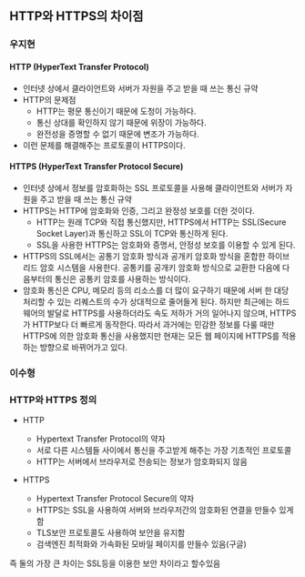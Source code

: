 ## HTTP와 HTTPS의 차이점

### 우지현

#### HTTP (HyperText Transfer Protocol)

- 인터넷 상에서 클라이언트와 서버가 자원을 주고 받을 때 쓰는 통신 규약
- HTTP의 문제점
  - HTTP는 평문 통신이기 때문에 도청이 가능하다.
  - 통신 상대를 확인하지 않기 때문에 위장이 가능하다.
  - 완전성을 증명할 수 없기 때문에 변조가 가능하다.
- 이런 문제를 해결해주는 프로토콜이 HTTPS이다.

#### HTTPS (HyperText Transfer Protocol Secure)

- 인터넷 상에서 정보를 암호화하는 SSL 프로토콜을 사용해 클라이언트와 서버가 자원을 주고 받을 때 쓰는 통신 규약
- HTTPS는 HTTP에 암호화와 인증, 그리고 완정성 보호를 더한 것이다.
  - HTTP는 원래 TCP와 직접 통신했지만, HTTPS에서 HTTP는 SSL(Secure Socket Layer)과 통신하고 SSL이 TCP와 통신하게 된다.
  - SSL을 사용한 HTTPS는 암호화와 증명서, 안정성 보호를 이용할 수 있게 된다.
- HTTPS의 SSL에서는 공통기 암호화 방식과 공개키 암호화 방식을 혼합한 하이브리드 암호 시스템을 사용한다. 공통키를 공개키 암호화 방식으로 교환한 다음에 다음부터의 통신은 공통키 암호를 사용하는 방식이다.
- 암호화 통신은 CPU, 메모리 등의 리소스를 더 많이 요구하기 때문에 서버 한 대당 처리할 수 있는 리퀘스트의 수가 상대적으로 줄어들게 된다. 하지만 최근에는 하드웨어의 발달로 HTTPS를 사용하더라도 속도 저하가 거의 일어나지 않으며, HTTPS가 HTTP보다 더 빠르게 동작한다. 따라서 과거에는 민감한 정보를 다룰 때만 HTTPS에 의한 암호화 통신을 사용했지만 현재는 모든 웹 페이지에 HTTPS를 적용하는 방향으로 바뀌어가고 있다. 


### 이수형

### HTTP와 HTTPS 정의

- HTTP

  - Hypertext Transfer Protocol의 약자
  - 서로 다른 시스템들 사이에서 통신을 주고받게 해주는 가장 기초적인 프로토콜
  - HTTP는 서버에서 브라우저로 전송되는 정보가 암호화되지 않음

- HTTPS

  - Hypertext Transfer Protocol Secure의 약자
  - HTTPS는 SSL을 사용하여 서버와 브라우저간의 암호화된 연결을 만들수 있게 함
  - TLS보안 프로토콜도 사용하여 보안을 유지함
  - 검색엔진 최적화와 가속화된 모바일 페이지를 만들수 있음(구글)


즉 둘의 가장 큰 차이는 SSL등을 이용한 보안 차이라고 할수있음
